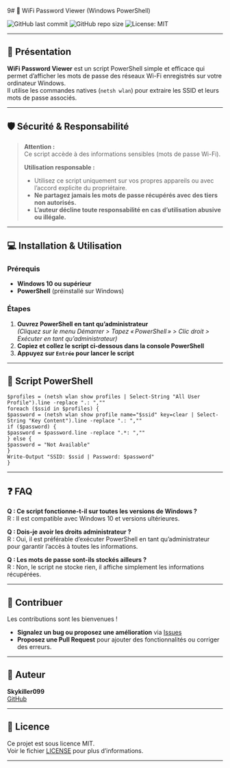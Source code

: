 9# 📡 WiFi Password Viewer (Windows PowerShell)

![GitHub last commit](https://img.shields.io/github/last-commit/Skykiller099/Powershell-Script-Wifi?style=for-the-badge)
![GitHub repo size](https://img.shields.io/github/repo-size/Skykiller099/Powershell-Script-Wifi?style=for-the-badge)
![License: MIT](https://img.shields.io/badge/License-MIT-blue?style=for-the-badge)

---

## 🚀 Présentation

**WiFi Password Viewer** est un script PowerShell simple et efficace qui permet d’afficher les mots de passe des réseaux Wi-Fi enregistrés sur votre ordinateur Windows.  
Il utilise les commandes natives (`netsh wlan`) pour extraire les SSID et leurs mots de passe associés.

---

## 🛡️ Sécurité & Responsabilité

> **Attention :**  
> Ce script accède à des informations sensibles (mots de passe Wi-Fi).
>
> **Utilisation responsable :**  
> - Utilisez ce script uniquement sur vos propres appareils ou avec l’accord explicite du propriétaire.
> - **Ne partagez jamais les mots de passe récupérés avec des tiers non autorisés.**
> - **L’auteur décline toute responsabilité en cas d’utilisation abusive ou illégale.**

---

## 💻 Installation & Utilisation

### Prérequis

- **Windows 10 ou supérieur**
- **PowerShell** (préinstallé sur Windows)

### Étapes

1. **Ouvrez PowerShell en tant qu’administrateur**  
   *(Cliquez sur le menu Démarrer > Tapez « PowerShell » > Clic droit > Exécuter en tant qu’administrateur)*
2. **Copiez et collez le script ci-dessous dans la console PowerShell**
3. **Appuyez sur `Entrée` pour lancer le script**

---

## 📜 Script PowerShell

```
$profiles = (netsh wlan show profiles | Select-String "All User Profile").line -replace ".: ",""
foreach ($ssid in $profiles) {
$password = (netsh wlan show profile name="$ssid" key=clear | Select-String "Key Content").line -replace ".: ",""
if ($password) {
$password = $password.line -replace ".*: ",""
} else {
$password = "Not Available"
}
Write-Output "SSID: $ssid | Password: $password"
}

```



---

## ❓ FAQ

**Q : Ce script fonctionne-t-il sur toutes les versions de Windows ?**  
R : Il est compatible avec Windows 10 et versions ultérieures.

**Q : Dois-je avoir les droits administrateur ?**  
R : Oui, il est préférable d’exécuter PowerShell en tant qu’administrateur pour garantir l’accès à toutes les informations.

**Q : Les mots de passe sont-ils stockés ailleurs ?**  
R : Non, le script ne stocke rien, il affiche simplement les informations récupérées.

---

## 🤝 Contribuer

Les contributions sont les bienvenues !  
- **Signalez un bug ou proposez une amélioration** via [Issues](https://github.com/Skykiller099/Powershell-Script-Wifi/issues)
- **Proposez une Pull Request** pour ajouter des fonctionnalités ou corriger des erreurs.

---

## 👤 Auteur

**Skykiller099**  
[GitHub](https://github.com/Skykiller099)

---

## 📄 Licence

Ce projet est sous licence MIT.  
Voir le fichier [LICENSE](https://github.com/Skykiller099/Powershell-Script-Wifi/LICENSE) pour plus d’informations.

---

